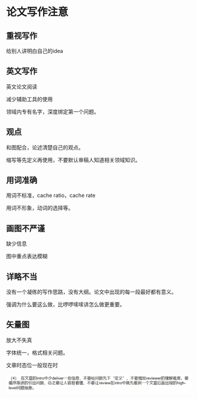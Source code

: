 # 论文写作注意

## 重视写作

给别人讲明白自己的idea

## 英文写作

英文论文阅读

减少辅助工具的使用

领域内专有名字，深度绑定第一个问题。

## 观点

和图配合，论述清楚自己的观点。

缩写等先定义再使用，不要默认审稿人知道相关领域知识。

## 用词准确

用词不标准，cache ratio，cache rate

用词不形象，动词的选择等。

## 画图不严谨

缺少信息

图中重点表达模糊

## 详略不当

没有一个凝练的写作思路，没有大纲。论文中出现的每一段最好都有意义。

强调为什么要这么做，比啰啰嗦嗦讲怎么做更重要。

## 矢量图

放大不失真

字体统一，格式相关问题。

文章时态位一般现在时

![alt text](image.png)

